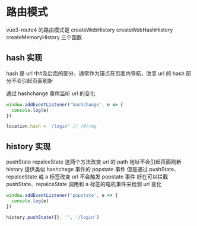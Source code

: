 # 路由模式

vue3-route4 的路由模式是 createWebHistory createWebHashHistory createMemoryHistory 三个函数

## hash 实现

hash 是 url 中#及后面的部分，通常作为锚点在页面内导航，改变 url 的 hash 部分不会引起页面刷新

通过 hashchange 事件监听 url 的变化

```js
window.addEventListener('hashchange', e => {
  console.log(e)
})

location.hash = '/login' // /#/reg
```

## history 实现

pushState repalceState 这两个方法改变 url 的 path 地址不会引起页面刷新
history 提供类似 hashchage 事件的 popstate 事件
但是通过 pushState、repalceState 或 a 标签改变 url 不会触发 popstate 事件
好在可以拦截 pushState、repalceState 调用和 a 标签的电机事件来检测 url 变化

```js
window.addEventListener('popstate', e => {
  console.log(e)
})

history.pushState({}, '', '/login')
```

